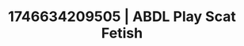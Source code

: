 ---
categories:
- Wet lips
- Femme domination
- Artistic control
- AI-generated
- ASMR
- Caressing curves
- Erotic tension
- Cosplay
image: /assets/images/1746634209505.jpg
layout: post
seo:
  description: Featured content with high-quality ABDL Play, Scat Fetish. HD images
    available.
  keywords: ABDL Play, Scat Fetish
  og_image: /assets/images/1746634209505.jpg
  schema_type: VisualArtwork
tags:
- '#1746634209505'
- ABDL Play
- Scat Fetish
title: 1746634209505 | ABDL Play Scat Fetish
---